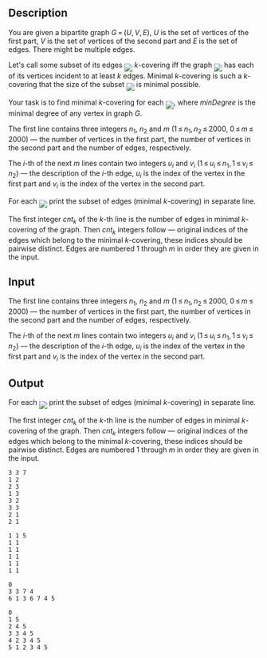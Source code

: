## Description

<div><p>You are given a bipartite graph <span class="tex-span"><i>G</i> = (<i>U</i>, <i>V</i>, <i>E</i>)</span>, <span class="tex-span"><i>U</i></span> is the set of vertices of the first part, <span class="tex-span"><i>V</i></span> is the set of vertices of the second part and <span class="tex-span"><i>E</i></span> is the set of edges. There might be multiple edges.</p><p>Let's call some subset of its edges <img align="middle" class="tex-formula" src="file://ZQGEBe6c.png" style="max-width: 100.0%;max-height: 100.0%;"> <span class="tex-font-style-it"><span class="tex-span"><i>k</i></span>-covering</span> iff the graph <img align="middle" class="tex-formula" src="file://aOA5fx3p.png" style="max-width: 100.0%;max-height: 100.0%;"> has each of its vertices incident to at least <span class="tex-span"><i>k</i></span> edges. <span class="tex-font-style-it">Minimal <span class="tex-span"><i>k</i></span>-covering</span> is such a <span class="tex-span"><i>k</i></span>-covering that the size of the subset <img align="middle" class="tex-formula" src="file://zjKZeO05.png" style="max-width: 100.0%;max-height: 100.0%;"> is minimal possible.</p><p>Your task is to find minimal <span class="tex-span"><i>k</i></span>-covering for each <img align="middle" class="tex-formula" src="file://hl0SS7Ti.png" style="max-width: 100.0%;max-height: 100.0%;">, where <span class="tex-span"><i>minDegree</i></span> is the minimal degree of any vertex in graph <span class="tex-span"><i>G</i></span>.</p></div><div class="input-specification"><p>The first line contains three integers <span class="tex-span"><i>n</i><sub class="lower-index">1</sub></span>, <span class="tex-span"><i>n</i><sub class="lower-index">2</sub></span> and <span class="tex-span"><i>m</i></span> (<span class="tex-span">1 ≤ <i>n</i><sub class="lower-index">1</sub>, <i>n</i><sub class="lower-index">2</sub> ≤ 2000</span>, <span class="tex-span">0 ≤ <i>m</i> ≤ 2000</span>) — the number of vertices in the first part, the number of vertices in the second part and the number of edges, respectively.</p><p>The <span class="tex-span"><i>i</i></span>-th of the next <span class="tex-span"><i>m</i></span> lines contain two integers <span class="tex-span"><i>u</i><sub class="lower-index"><i>i</i></sub></span> and <span class="tex-span"><i>v</i><sub class="lower-index"><i>i</i></sub></span> (<span class="tex-span">1 ≤ <i>u</i><sub class="lower-index"><i>i</i></sub> ≤ <i>n</i><sub class="lower-index">1</sub>, 1 ≤ <i>v</i><sub class="lower-index"><i>i</i></sub> ≤ <i>n</i><sub class="lower-index">2</sub></span>) — the description of the <span class="tex-span"><i>i</i></span>-th edge, <span class="tex-span"><i>u</i><sub class="lower-index"><i>i</i></sub></span> is the index of the vertex in the first part and <span class="tex-span"><i>v</i><sub class="lower-index"><i>i</i></sub></span> is the index of the vertex in the second part.</p></div><div class="output-specification"><p>For each <img align="middle" class="tex-formula" src="file://8zQIg5DP.png" style="max-width: 100.0%;max-height: 100.0%;"> print the subset of edges (minimal <span class="tex-span"><i>k</i></span>-covering) in separate line.</p><p>The first integer <span class="tex-span"><i>cnt</i><sub class="lower-index"><i>k</i></sub></span> of the <span class="tex-span"><i>k</i></span>-th line is the number of edges in minimal <span class="tex-span"><i>k</i></span>-covering of the graph. Then <span class="tex-span"><i>cnt</i><sub class="lower-index"><i>k</i></sub></span> integers follow — original indices of the edges which belong to the minimal <span class="tex-span"><i>k</i></span>-covering, these indices should be pairwise distinct. Edges are numbered <span class="tex-span">1</span> through <span class="tex-span"><i>m</i></span> in order they are given in the input.</p></div>

## Input

<p>The first line contains three integers <span class="tex-span"><i>n</i><sub class="lower-index">1</sub></span>, <span class="tex-span"><i>n</i><sub class="lower-index">2</sub></span> and <span class="tex-span"><i>m</i></span> (<span class="tex-span">1 ≤ <i>n</i><sub class="lower-index">1</sub>, <i>n</i><sub class="lower-index">2</sub> ≤ 2000</span>, <span class="tex-span">0 ≤ <i>m</i> ≤ 2000</span>) — the number of vertices in the first part, the number of vertices in the second part and the number of edges, respectively.</p><p>The <span class="tex-span"><i>i</i></span>-th of the next <span class="tex-span"><i>m</i></span> lines contain two integers <span class="tex-span"><i>u</i><sub class="lower-index"><i>i</i></sub></span> and <span class="tex-span"><i>v</i><sub class="lower-index"><i>i</i></sub></span> (<span class="tex-span">1 ≤ <i>u</i><sub class="lower-index"><i>i</i></sub> ≤ <i>n</i><sub class="lower-index">1</sub>, 1 ≤ <i>v</i><sub class="lower-index"><i>i</i></sub> ≤ <i>n</i><sub class="lower-index">2</sub></span>) — the description of the <span class="tex-span"><i>i</i></span>-th edge, <span class="tex-span"><i>u</i><sub class="lower-index"><i>i</i></sub></span> is the index of the vertex in the first part and <span class="tex-span"><i>v</i><sub class="lower-index"><i>i</i></sub></span> is the index of the vertex in the second part.</p>

## Output

<p>For each <img align="middle" class="tex-formula" src="file://8zQIg5DP.png" style="max-width: 100.0%;max-height: 100.0%;"> print the subset of edges (minimal <span class="tex-span"><i>k</i></span>-covering) in separate line.</p><p>The first integer <span class="tex-span"><i>cnt</i><sub class="lower-index"><i>k</i></sub></span> of the <span class="tex-span"><i>k</i></span>-th line is the number of edges in minimal <span class="tex-span"><i>k</i></span>-covering of the graph. Then <span class="tex-span"><i>cnt</i><sub class="lower-index"><i>k</i></sub></span> integers follow — original indices of the edges which belong to the minimal <span class="tex-span"><i>k</i></span>-covering, these indices should be pairwise distinct. Edges are numbered <span class="tex-span">1</span> through <span class="tex-span"><i>m</i></span> in order they are given in the input.</p>





```input1
3 3 7
1 2
2 3
1 3
3 2
3 3
2 1
2 1

```




```input2
1 1 5
1 1
1 1
1 1
1 1
1 1

```




```output1
0 
3 3 7 4 
6 1 3 6 7 4 5 

```




```output2
0 
1 5 
2 4 5 
3 3 4 5 
4 2 3 4 5 
5 1 2 3 4 5 

```



